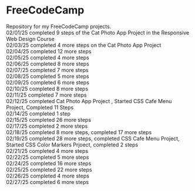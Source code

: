 # FreeCodeCamp
Repository for my FreeCodeCamp projects.
<br>02/01/25 completed 9 steps of the Cat Photo App Project in the Responsive Web Design Course
<br>02/03/25 completed 4 more steps on the Cat Photo App Project
<br>02/04/25 completed 12 more steps
<br>02/05/25 completed 4 more steps
<br>02/06/25 completed 8 more steps
<br>02/07/25 completed 7 more steps
<br>02/08/25 completed 5 more steps
<br>02/09/25 completed 6 more steps
<br>02/10/25 completed 8 more steps
<br>02/11/25 completed 7 more steps
<br>02/12/25 completed Cat Photo App Project
, Started CSS Cafe Menu Project, Completed 11 Steps
<br>02/14/25 completed 1 step
<br>02/15/25 completed 26 more steps
<br>02/17/25 completed 2 more steps
<br>02/18/25 completed 8 more steps, completed 17 more steps
<br>02/19/25 completed 28 more steps, completed CSS Cafe Menu Project, Started CSS Color Markers Prjoect, completed 2 steps
<br>02/21/25 completed 4 more steps
<br>02/22/25 completed 5 more steps
<br>02/24/25 completed 16 more steps
<br>02/25/25 completed 22 more steps
<br>02/26/25 completed 4 more steps
<br>02/27/25 completed 6 more steps
